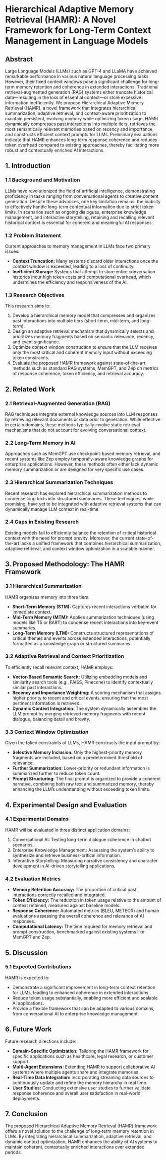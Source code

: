 # Hierarchical Adaptive Memory Retrieval (HAMR): A Novel Framework for Long-Term Context Management in Language Models

## Abstract

Large Language Models (LLMs) such as GPT-4 and LLaMA have achieved remarkable performance in various natural language processing tasks. However, their fixed context windows pose a significant challenge for long-term memory retention and coherence in extended interactions. Traditional retrieval-augmented generation (RAG) systems either truncate historical data—resulting in the loss of essential context—or store excessive information inefficiently. We propose Hierarchical Adaptive Memory Retrieval (HAMR), a novel framework that integrates hierarchical summarization, adaptive retrieval, and context-aware prioritization to maintain persistent, evolving memory while optimizing token usage. HAMR dynamically compresses past interactions into multiple tiers, retrieves the most semantically relevant memories based on recency and importance, and constructs efficient context prompts for LLMs. Preliminary evaluations indicate that HAMR enhances long-term response coherence and reduces token overhead compared to existing approaches, thereby facilitating more robust and contextually enriched AI interactions.

## 1. Introduction

### 1.1 Background and Motivation

LLMs have revolutionized the field of artificial intelligence, demonstrating proficiency in tasks ranging from conversational agents to creative content generation. Despite these advances, one key limitation remains: the inability to effectively handle long-term contextual information due to strict token limits. In scenarios such as ongoing dialogues, enterprise knowledge management, and interactive storytelling, retaining and recalling relevant historical context is essential for coherent and meaningful AI responses.

### 1.2 Problem Statement

Current approaches to memory management in LLMs face two primary issues:

- **Context Truncation:** Many systems discard older interactions once the context window is exceeded, leading to a loss of continuity.
- **Inefficient Storage:** Systems that attempt to store entire conversation histories incur high token costs and computational overhead, which undermines the efficiency and responsiveness of the AI.

### 1.3 Research Objectives

This research aims to:

1. Develop a hierarchical memory model that compresses and organizes past interactions into multiple tiers (short-term, mid-term, and long-term).
2. Design an adaptive retrieval mechanism that dynamically selects and prioritizes memory fragments based on semantic relevance, recency, and event significance.
3. Optimize context window construction to ensure that the LLM receives only the most critical and coherent memory input without exceeding token constraints.
4. Evaluate the proposed HAMR framework against state-of-the-art methods such as standard RAG systems, MemGPT, and Zep on metrics of response coherence, token efficiency, and retrieval accuracy.

## 2. Related Work

### 2.1 Retrieval-Augmented Generation (RAG)

RAG techniques integrate external knowledge sources into LLM responses by retrieving relevant documents or data prior to generation. While effective in certain domains, these methods typically involve static retrieval mechanisms that do not account for evolving conversational context.

### 2.2 Long-Term Memory in AI

Approaches such as MemGPT use checkpoint-based memory retrieval, and recent systems like Zep employ temporally-aware knowledge graphs for enterprise applications. However, these methods often either lack dynamic memory summarization or are designed for very specific use cases.

### 2.3 Hierarchical Summarization Techniques

Recent research has explored hierarchical summarization methods to condense long texts into structured summaries. These techniques, while promising, have yet to be integrated with adaptive retrieval systems that can dynamically manage LLM context in real-time.

### 2.4 Gaps in Existing Research

Existing models fail to efficiently balance the retention of critical historical context with the need for prompt brevity. Moreover, the current state-of-the-art lacks a unified framework that combines hierarchical summarization, adaptive retrieval, and context window optimization in a scalable manner.

## 3. Proposed Methodology: The HAMR Framework

### 3.1 Hierarchical Summarization

HAMR organizes memory into three tiers:

- **Short-Term Memory (STM):** Captures recent interactions verbatim for immediate context.
- **Mid-Term Memory (MTM):** Applies summarization techniques (using models like T5 or BART) to condense recent interactions into key-event summaries.
- **Long-Term Memory (LTM):** Constructs structured representations of critical themes and events across extended interactions, potentially formatted as a knowledge graph or structured summaries.

### 3.2 Adaptive Retrieval and Context Prioritization

To efficiently recall relevant context, HAMR employs:

- **Vector-Based Semantic Search:** Utilizing embedding models and similarity search tools (e.g., FAISS, Pinecone) to identify contextually similar past interactions.
- **Recency and Importance Weighting:** A scoring mechanism that assigns higher priority to recent and critical events, ensuring that the most pertinent information is retrieved.
- **Dynamic Context Integration:** The system dynamically assembles the LLM prompt by merging retrieved memory fragments with recent dialogue, balancing detail and brevity.

### 3.3 Context Window Optimization

Given the token constraints of LLMs, HAMR constructs the input prompt by:

- **Selective Memory Inclusion:** Only the highest-priority memory fragments are included, based on a predetermined threshold of relevance.
- **Further Summarization:** Lower-priority or redundant information is summarized further to reduce token count.
- **Prompt Structuring:** The final prompt is organized to provide a coherent narrative, combining both raw text and summarized memory, thereby enhancing the LLM’s understanding without exceeding token limits.

## 4. Experimental Design and Evaluation

### 4.1 Experimental Domains

HAMR will be evaluated in three distinct application domains:

1. Conversational AI: Testing long-term dialogue coherence in chatbot scenarios.
2. Enterprise Knowledge Management: Assessing the system’s ability to synthesize and retrieve business-critical information.
3. Interactive Storytelling: Measuring narrative consistency and character development in AI-driven storytelling applications.

### 4.2 Evaluation Metrics

- **Memory Retention Accuracy:** The proportion of critical past interactions correctly recalled and integrated.
- **Token Efficiency:** The reduction in token usage relative to the amount of context retained, measured against baseline models.
- **Response Coherence:** Automated metrics (BLEU, METEOR) and human evaluations assessing the overall coherence and relevance of AI responses.
- **Computational Latency:** The time required for memory retrieval and prompt construction, benchmarked against existing systems like MemGPT and Zep.

## 5. Discussion

### 5.1 Expected Contributions

HAMR is expected to:

- Demonstrate a significant improvement in long-term context retention for LLMs, leading to enhanced coherence in extended interactions.
- Reduce token usage substantially, enabling more efficient and scalable AI applications.
- Provide a flexible framework that can be adapted to various domains, from conversational AI to enterprise knowledge management.

## 6. Future Work

Future research directions include:

- **Domain-Specific Optimization:** Tailoring the HAMR framework for specific applications such as healthcare, legal research, or customer support.
- **Multi-Agent Extensions:** Extending HAMR to support collaborative AI systems where multiple agents share and integrate memories.
- **Real-Time Data Integration:** Incorporating streaming data sources to continuously update and refine the memory hierarchy in real time.
- **User Studies:** Conducting extensive user studies to further validate response coherence and overall user satisfaction in real-world deployments.

## 7. Conclusion

The proposed Hierarchical Adaptive Memory Retrieval (HAMR) framework offers a novel solution to the challenge of long-term memory retention in LLMs. By integrating hierarchical summarization, adaptive retrieval, and dynamic context optimization, HAMR enhances the ability of AI systems to maintain coherent, contextually enriched interactions over extended periods.

